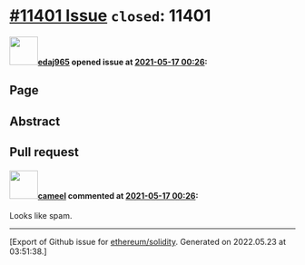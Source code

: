 # [\#11401 Issue](https://github.com/ethereum/solidity/issues/11401) `closed`:  11401

#### <img src="https://avatars.githubusercontent.com/u/83996769?v=4" width="50">[edaj965](https://github.com/edaj965) opened issue at [2021-05-17 00:26](https://github.com/ethereum/solidity/issues/11401):

## Page

<!--
Please link directly to the page which you think has a problem
-->

## Abstract

<!--
Please describe in detail what is wrong.
-->

## Pull request

<!--
Please link to your pull request which resolves this issue
-->


#### <img src="https://avatars.githubusercontent.com/u/137030?v=4" width="50">[cameel](https://github.com/cameel) commented at [2021-05-17 00:26](https://github.com/ethereum/solidity/issues/11401#issuecomment-841921655):

Looks like spam.


-------------------------------------------------------------------------------



[Export of Github issue for [ethereum/solidity](https://github.com/ethereum/solidity). Generated on 2022.05.23 at 03:51:38.]
